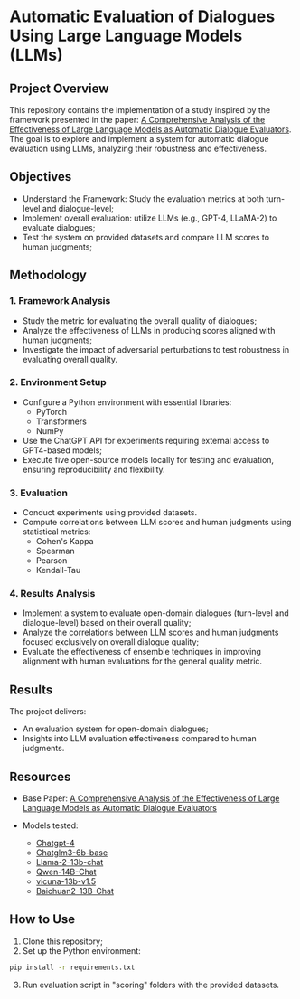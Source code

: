 # Automatic Evaluation of Dialogues Using Large Language Models (LLMs)

## Project Overview

This repository contains the implementation of a study inspired by the framework presented in the paper: [A Comprehensive Analysis of the Effectiveness of Large Language Models as Automatic Dialogue Evaluators](https://ojs.aaai.org/index.php/AAAI/article/view/29923/31613). The goal is to explore and implement a system for automatic dialogue evaluation using LLMs, analyzing their robustness and effectiveness.

## Objectives

- Understand the Framework: Study the evaluation metrics at both turn-level and dialogue-level;
- Implement overall evaluation: utilize LLMs (e.g., GPT-4, LLaMA-2) to evaluate dialogues;
- Test the system on provided datasets and compare LLM scores to human judgments;

## Methodology

### 1. Framework Analysis
- Study the metric for evaluating the overall quality of dialogues;
- Analyze the effectiveness of LLMs in producing scores aligned with human judgments;
- Investigate the impact of adversarial perturbations to test robustness in evaluating overall quality.

### 2. Environment Setup
- Configure a Python environment with essential libraries:
  - PyTorch
  - Transformers
  - NumPy
- Use the ChatGPT API for experiments requiring external access to GPT4-based models;
- Execute five open-source models locally for testing and evaluation, ensuring reproducibility and flexibility.

### 3. Evaluation
- Conduct experiments using provided datasets.
- Compute correlations between LLM scores and human judgments using statistical metrics:
  - Cohen's Kappa
  - Spearman
  - Pearson
  - Kendall-Tau

### 4. Results Analysis
- Implement a system to evaluate open-domain dialogues (turn-level and dialogue-level) based on their overall quality;
- Analyze the correlations between LLM scores and human judgments focused exclusively on overall dialogue quality;
- Evaluate the effectiveness of ensemble techniques in improving alignment with human evaluations for the general quality metric.

## Results

The project delivers:

- An evaluation system for open-domain dialogues;
- Insights into LLM evaluation effectiveness compared to human judgments.

## Resources

- Base Paper: [A Comprehensive Analysis of the Effectiveness of Large Language Models as Automatic Dialogue Evaluators](https://ojs.aaai.org/index.php/AAAI/article/view/29923/31613)
  
- Models tested:
  - [Chatgpt-4](https://platform.openai.com/docs/api-reference/introduction)
  - [Chatglm3-6b-base](https://huggingface.co/THUDM/chatglm3-6b-base)
  - [Llama-2-13b-chat](https://huggingface.co/meta-llama/Llama-2-13b-chat-hf)
  - [Qwen-14B-Chat](https://huggingface.co/Qwen/Qwen-14B-Chat)
  - [vicuna-13b-v1.5](https://huggingface.co/lmsys/vicuna-13b-v1.5)
  - [Baichuan2-13B-Chat](https://huggingface.co/baichuan-inc/Baichuan2-13B-Chat)


## How to Use

1. Clone this repository;
2. Set up the Python environment:
```bash
pip install -r requirements.txt
```
3. Run evaluation script in "scoring" folders with the provided datasets.
